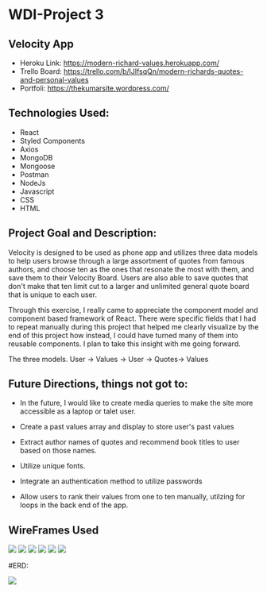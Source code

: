 # WDI-Project 3

## Velocity App

* Heroku Link: https://modern-richard-values.herokuapp.com/
* Trello Board: https://trello.com/b/lJIfsqQn/modern-richards-quotes-and-personal-values
* Portfoli: https://thekumarsite.wordpress.com/

## Technologies Used: 
* React
* Styled Components
* Axios
* MongoDB
* Mongoose
* Postman
* NodeJs
* Javascript
* CSS
* HTML

## Project Goal and Description:
Velocity is designed to be used as phone app and utilizes three data models to help users browse through a large assortment of quotes from famous authors, and choose ten as the ones that resonate the  most with them, and save them to their Velocity Board. Users are also able to save quotes that don't make that ten limit cut to a larger and unlimited general quote board that is unique to each user.

Through this exercise, I really came to appreciate the component model and component based framework of React. There were specific fields that I had to repeat manually during this project that helped me clearly visualize by the end of this project how instead, I could have turned many of them into reusable components. I plan to take this insight with me going forward. 

The three models. User ->  Values ->
                    User -> Quotes-> Values
                    
## Future Directions, things not got to:
* In the future, I would like to create media queries to make the site more accessible as a laptop or talet user. 

* Create a past values array and display to store user's past values

* Extract author names of quotes and recommend book titles to user based on those names.

* Utilize unique fonts. 

* Integrate an authentication method to utilize passwords

* Allow users to rank their values from one to ten manually, utilzing for loops in the back end of the app.

## WireFrames Used

![](https://i.imgur.com/DKHoi5cl.jpg)
![](https://i.imgur.com/YwkFIDVl.jpg)
![](https://i.imgur.com/jqdWzPXl.jpg)
![](https://i.imgur.com/CRh8AuTl.jpg)
![](https://i.imgur.com/oHm7oqKl.jpg)
![](https://i.imgur.com/vPgt0bel.jpg)

#ERD:

![](https://i.imgur.com/tDePRQ9h.png)


